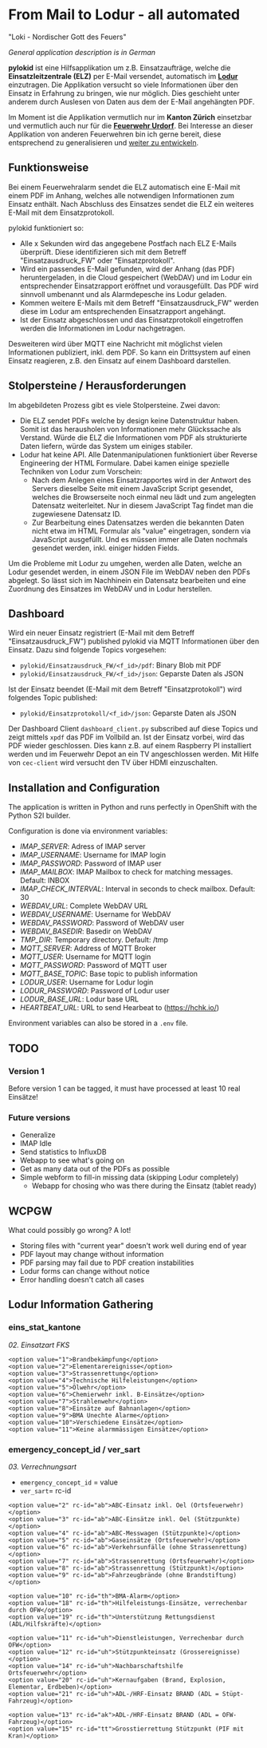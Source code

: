 # From Mail to Lodur - all automated

"Loki - Nordischer Gott des Feuers"

*General application description is in German*

**pylokid** ist eine Hilfsapplikation um z.B. Einsatzaufträge, welche die
**Einsatzleitzentrale (ELZ)** per E-Mail versendet, automatisch im
**[Lodur](https://www.lodur.ch/lodur.html)** einzutragen.
Die Applikation versucht so viele Informationen über den Einsatz in
Erfahrung zu bringen, wie nur möglich. Dies geschieht unter anderem
durch Auslesen von Daten aus dem der E-Mail angehängten PDF.

Im Moment ist die Applikation vermutlich nur im **Kanton Zürich** einsetzbar
und vermutlich auch nur für die **[Feuerwehr Urdorf](https://www.feuerwehrurdorf.ch/)**.
Bei Interesse an dieser Applikation von anderen Feuerwehren bin ich
gerne bereit, diese entsprechend zu generalisieren und
[weiter zu entwickeln](https://github.com/tobru/pylokid/issues/new).

## Funktionsweise

Bei einem Feuerwehralarm sendet die ELZ automatisch eine E-Mail
mit einem PDF im Anhang, welches alle notwendigen Informationen
zum Einsatz enthält. Nach Abschluss des Einsatzes sendet die ELZ
ein weiteres E-Mail mit dem Einsatzprotokoll.

pylokid funktioniert so:
* Alle x Sekunden wird das angegebene Postfach nach ELZ E-Mails
  überprüft. Diese identifizieren sich mit dem Betreff
  "Einsatzausdruck_FW" oder "Einsatzprotokoll".
* Wird ein passendes E-Mail gefunden, wird der Anhang (das PDF)
  heruntergeladen, in die Cloud gespeichert (WebDAV) und im Lodur
  ein entsprechender Einsatzrapport eröffnet und vorausgefüllt.
  Das PDF wird sinnvoll umbenannt und als Alarmdepesche ins Lodur
  geladen.
* Kommen weitere E-Mails mit dem Betreff "Einsatzausdruck_FW" werden
  diese im Lodur am entsprechenden Einsatzrapport angehängt.
* Ist der Einsatz abgeschlossen und das Einsatzprotokoll eingetroffen
  werden die Informationen im Lodur nachgetragen.

Desweiteren wird über MQTT eine Nachricht mit möglichst vielen
Informationen publiziert, inkl. dem PDF. So kann ein Drittsystem
auf einen Einsatz reagieren, z.B. den Einsatz auf einem Dashboard
darstellen.

## Stolpersteine / Herausforderungen

Im abgebildeten Prozess gibt es viele Stolpersteine. Zwei davon:

* Die ELZ sendet PDFs welche by design keine Datenstruktur haben.
  Somit ist das herausholen von Informationen mehr Glückssache
  als Verstand. Würde die ELZ die Informationen vom PDF als
  strukturierte Daten liefern, würde das System um einiges stabiler.
* Lodur hat keine API. Alle Datenmanipulationen funktioniert über
  Reverse Engineering der HTML Formulare. Dabei kamen einige
  spezielle Techniken von Lodur zum Vorschein:
  * Nach dem Anlegen eines Einsatzrapportes wird in der Antwort des
    Servers dieselbe Seite mit einem JavaScript Script gesendet,
    welches die Browserseite noch einmal neu lädt und zum angelegten
    Datensatz weiterleitet. Nur in diesem JavaScript Tag findet man
    die zugewiesene Datensatz ID.
  * Zur Bearbeitung eines Datensatzes werden die bekannten Daten nicht
    etwa im HTML Formular als "value" eingetragen, sondern via
    JavaScript ausgefüllt. Und es müssen immer alle Daten nochmals
    gesendet werden, inkl. einiger hidden Fields.

Um die Probleme mit Lodur zu umgehen, werden alle Daten, welche
an Lodur gesendet werden, in einem JSON File im WebDAV neben den
PDFs abgelegt. So lässt sich im Nachhinein ein Datensatz bearbeiten
und eine Zuordnung des Einsatzes im WebDAV und in Lodur herstellen.

## Dashboard

Wird ein neuer Einsatz registriert (E-Mail mit dem Betreff
"Einsatzausdruck_FW") published pylokid via MQTT Informationen
über den Einsatz. Dazu sind folgende Topics vorgesehen:

* `pylokid/Einsatzausdruck_FW/<f_id>/pdf`: Binary Blob mit PDF
* `pylokid/Einsatzausdruck_FW/<f_id>/json`: Geparste Daten als JSON

Ist der Einsatz beendet (E-Mail mit dem Betreff "Einsatzprotokoll")
wird folgendes Topic published:

* `pylokid/Einsatzprotokoll/<f_id>/json`: Geparste Daten als JSON

Der Dashboard Client `dashboard_client.py` subscribed auf diese Topics
und zeigt mittels `xpdf` das PDF im Vollbild an. Ist der Einsatz vorbei,
wird das PDF wieder geschlossen.
Dies kann z.B. auf einem Raspberry PI installiert werden und im Feuerwehr
Depot an ein TV angeschlossen werden. Mit Hilfe von `cec-client` wird
versucht den TV über HDMI einzuschalten.

## Installation and Configuration

The application is written in Python and runs perfectly in OpenShift
with the Python S2I builder.

Configuration is done via environment variables:

* *IMAP_SERVER*: Adress of IMAP server
* *IMAP_USERNAME*: Username for IMAP login
* *IMAP_PASSWORD*: Password of IMAP user
* *IMAP_MAILBOX*: IMAP Mailbox to check for matching messages. Default: INBOX
* *IMAP_CHECK_INTERVAL*: Interval in seconds to check mailbox. Default: 30
* *WEBDAV_URL*: Complete WebDAV URL
* *WEBDAV_USERNAME*: Username for WebDAV
* *WEBDAV_PASSWORD*: Password of WebDAV user
* *WEBDAV_BASEDIR*: Basedir on WebDAV
* *TMP_DIR*: Temporary directory. Default: /tmp
* *MQTT_SERVER*: Address of MQTT Broker
* *MQTT_USER*: Username for MQTT login
* *MQTT_PASSWORD*: Password of MQTT user
* *MQTT_BASE_TOPIC*: Base topic to publish information
* *LODUR_USER*: Username for Lodur login
* *LODUR_PASSWORD*: Password of Lodur user
* *LODUR_BASE_URL*: Lodur base URL
* *HEARTBEAT_URL*: URL to send Hearbeat to (https://hchk.io/)

Environment variables can also be stored in a `.env` file.

## TODO

### Version 1

Before version 1 can be tagged, it must have processed at least 10 real
Einsätze!

### Future versions

* Generalize
* IMAP Idle
* Send statistics to InfluxDB
* Webapp to see what's going on
* Get as many data out of the PDFs as possible
* Simple webform to fill-in missing data (skipping Lodur completely)
  * Webapp for chosing who was there during the Einsatz (tablet ready)

## WCPGW

What could possibly go wrong? A lot!

* Storing files with "current year" doesn't work well during end of year
* PDF layout may change without information
* PDF parsing may fail due to PDF creation instabilities
* Lodur forms can change without notice
* Error handling doesn't catch all cases

## Lodur Information Gathering

### eins_stat_kantone

_02. Einsatzart FKS_

```
<option value="1">Brandbekämpfung</option>
<option value="2">Elementarereignisse</option>
<option value="3">Strassenrettung</option>
<option value="4">Technische Hilfeleistungen</option>
<option value="5">Ölwehr</option>
<option value="6">Chemierwehr inkl. B-Einsätze</option>
<option value="7">Strahlenwehr</option>
<option value="8">Einsätze auf Bahnanlagen</option>
<option value="9">BMA Unechte Alarme</option>
<option value="10">Verschiedene Einsätze</option>
<option value="11">Keine alarmmässigen Einsätze</option>
```

### emergency_concept_id / ver_sart

_03. Verrechnungsart_

* `emergency_concept_id` = value
* `ver_sart`= rc-id

```
<option value="2" rc-id="ab">ABC-Einsatz inkl. Oel (Ortsfeuerwehr)</option>
<option value="3" rc-id="ab">ABC-Einsätze inkl. Oel (Stützpunkte)</option>
<option value="4" rc-id="ab">ABC-Messwagen (Stützpunkte)</option>
<option value="5" rc-id="ab">Gaseinsätze (Ortsfeuerwehr)</option>
<option value="6" rc-id="ab">Verkehrsunfälle (ohne Strassenrettung)</option>
<option value="7" rc-id="ab">Strassenrettung (Ortsfeuerwehr)</option>
<option value="8" rc-id="ab">Strassenrettung (Stützpunkt)</option>
<option value="9" rc-id="ab">Fahrzeugbrände (ohne Brandstiftung)</option>

<option value="10" rc-id="th">BMA-Alarm</option>
<option value="18" rc-id="th">Hilfeleistungs-Einsätze, verrechenbar durch OFW</option>
<option value="19" rc-id="th">Unterstützung Rettungsdienst (ADL/Hilfskräfte)</option>

<option value="11" rc-id="uh">Dienstleistungen, Verrechenbar durch OFW</option>
<option value="12" rc-id="uh">Stützpunkteinsatz (Grossereignisse)</option>
<option value="14" rc-id="uh">Nachbarschaftshilfe Ortsfeuerwehr</option>
<option value="20" rc-id="uh">Kernaufgaben (Brand, Explosion, Elementar, Erdbeben)</option>
<option value="21" rc-id="uh">ADL-/HRF-Einsatz BRAND (ADL = Stüpt-Fahrzeug)</option>

<option value="13" rc-id="ak">ADL-/HRF-Einsatz BRAND (ADL = OFW-Fahrzeug)</option>
<option value="15" rc-id="tt">Grosstierrettung Stützpunkt (PIF mit Kran)</option>
```
